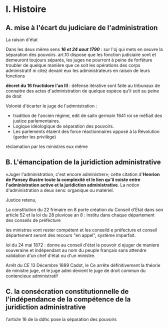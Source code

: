 # I. Histoire 
## A. mise à l'écart du judiciare de l'administration
La raison d'état

Dans les deux même sens
***16 et 24 aout 1790*** : sur l'oj qui mets en oeuvre la séparation des pouvoirs.
art.10 dispose que les fonction judiciaire sont et demeuront toujours séparés, les juges ne pourront à peine de forféture troubler de quelque manière que ce soit les opérations des corps administratif ni citez devant eux les administrateurs en raison de leurs fonctions

**décret du 16 fructidore l'an III** : défense itérative sont faite au tribunaux de connaitre des actes d'administration de quelque espèce qu'il soit au peine de droit

Volonté d'écarter le juge de l'admnistration : 
- tradition de l'ancien régime, edit de saitn germain 1641 roi se méfiait des justice parlementaires.  
- Logique idéologique de séparation des pouvoirs.
- Les parlements étaient des force réactionnaires opposé à la Révolution (garder les privilège)

réclamation par les ministres eux même

## B. L'émancipation de la juridiction administrative
«Juger l'administration, c'est encore administrer»; cette citation d'**Henrion de Pansey illustre toute la complexité et le lien qu'il existe entre l'administration active et la juridiction administrative**. La notion d'administration a deux sens: organique ou matériel.

Justice retenu, 

La constitution du 22 frimaire en 8 porte création du Conseil d'Etat dans son article 52 et la loi du 28 pluviose an 8 : institu dans chaque département des conseils de préfécture

les ministres vont rester compétent et les conseild e préfecture et conseil département seront des recours "en appel", système imparfait.

loi du 24 mai 1872 : donne au conseil d'état le pouvoir d ejuger de maniere souveraine et indépendant au nom du peuple français sans attendre validation d'un chef d'état ou d'un ministre.

Arrêt du CE 13 Décembre 1889 Cadot, le Ce arrête définitivement la théorie de ministre juge, et le juge admi devient le juge de droit commun du contencieux administratif

## C. la consécration constitutionnelle de l'indépendance de la compétence de la juridiction administrative

l'article 16 de la ddhc pose la séparation des pouvoirs